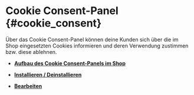 # Cookie Consent-Panel {#cookie_consent}

Über das Cookie Consent-Panel können deine Kunden sich über die im Shop eingesetzten Cookies informieren und deren Verwendung zustimmen bzw. diese ablehnen.

-   **[Aufbau des Cookie Consent-Panels im Shop](7_4_21_1_AufbauDesCookieConsent_PanelsImShop.md)**  

-   **[Installieren / Deinstallieren](7_4_21_2_Installieren_Deinstallieren.md)**  

-   **[Bearbeiten](7_4_21_3_Bearbeiten.md)**  




